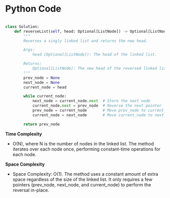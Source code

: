 # Python Code

```python 

class Solution:
    def reverseList(self, head: Optional[ListNode]) -> Optional[ListNode]:
        """
        Reverses a singly linked list and returns the new head.

        Args:
            head (Optional[ListNode]): The head of the linked list.

        Returns:
            Optional[ListNode]: The new head of the reversed linked list.
        """
        prev_node = None
        next_node = None
        current_node = head

        while current_node:
            next_node = current_node.next  # Store the next node
            current_node.next = prev_node  # Reverse the next pointer
            prev_node = current_node       # Move prev_node to current_node
            current_node = next_node       # Move current_node to next_node

        return prev_node


```

**Time Complexity**
- O(N), where N is the number of nodes in the linked list. The method iterates over each node once, performing constant-time operations for each node.

**Space Complexity**
- Space Complexity: O(1). The method uses a constant amount of extra space regardless of the size of the linked list. It only requires a few pointers (prev_node, next_node, and current_node) to perform the reversal in-place.
